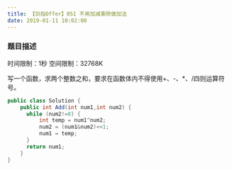 ```yaml
---
title: 【剑指Offer】051 不用加减乘除做加法
date: 2019-01-11 10:02:00
---
```


### 题目描述

时间限制：1秒 空间限制：32768K

写一个函数，求两个整数之和，要求在函数体内不得使用+、-、\*、/四则运算符号。



```java
public class Solution {
    public int Add(int num1,int num2) {
      while (num2!=0) {
          int temp = num1^num2;
          num2 = (num1&num2)<<1;
          num1 = temp;
      }
      return num1;
    }
}
```
